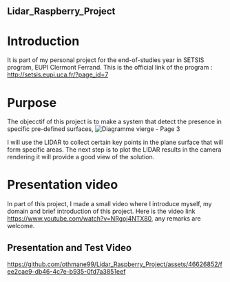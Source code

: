 ## Lidar_Raspberry_Project

# Introduction

It is part of my personal project for the end-of-studies year in SETSIS program, EUPI Clermont Ferrand.
This is the official link of the program : http://setsis.eupi.uca.fr/?page_id=7

# Purpose 

The objecctif of this project is to make a system that detect the presence in specific pre-defined surfaces,
![Diagramme vierge - Page 3](https://user-images.githubusercontent.com/46626852/207187444-86849399-60d9-47f2-a796-78ff244e71ea.png)

I will use the LIDAR to collect certain key points in the plane surface that will form specific areas.
The next step is to plot the LIDAR results in the camera rendering it will provide a good view of the solution.

# Presentation video 

In part of this project, I made a small video where I introduce myself, my domain and brief introduction of this project.
Here is the video link https://www.youtube.com/watch?v=NRgoj4NTX80, any remarks are welcome. 

## Presentation and Test Video 




https://github.com/othmane99/Lidar_Raspberry_Project/assets/46626852/fee2cae9-db46-4c7e-b935-0fd7a3851eef

